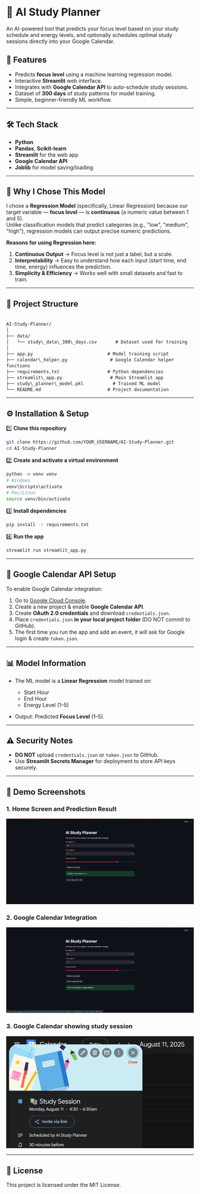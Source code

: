 # 📅 AI Study Planner

An AI-powered tool that predicts your focus level based on your study schedule and energy levels, and optionally schedules optimal study sessions directly into your Google Calendar.

## 🚀 Features
- Predicts **focus level** using a machine learning regression model.
- Interactive **Streamlit** web interface.
- Integrates with **Google Calendar API** to auto-schedule study sessions.
- Dataset of **300 days** of study patterns for model training.
- Simple, beginner-friendly ML workflow.

---

## 🛠 Tech Stack
- **Python**
- **Pandas**, **Scikit-learn**
- **Streamlit** for the web app
- **Google Calendar API**
- **Joblib** for model saving/loading

---
## 🧠 Why I Chose This Model

I chose a **Regression Model** (specifically, Linear Regression) because our target variable — **focus level** — is **continuous** (a numeric value between 1 and 5).  
Unlike classification models that predict categories (e.g., "low", "medium", "high"), regression models can output precise numeric predictions.

**Reasons for using Regression here:**
1. **Continuous Output** → Focus level is not just a label, but a scale.
2. **Interpretability** → Easy to understand how each input (start time, end time, energy) influences the prediction.
3. **Simplicity & Efficiency** → Works well with small datasets and fast to train.

---

## 📂 Project Structure
```

AI-Study-Planner/
│
├── data/
│   └── study\_data\_300\_days.csv       # Dataset used for training
│
├── app.py                            # Model training script
├── calendar\_helper.py                # Google Calendar helper functions
├── requirements.txt                  # Python dependencies
├── streamlit\_app.py                  # Main Streamlit app
├── study\_planner\_model.pkl           # Trained ML model
└── README.md                         # Project documentation

````

---

## ⚙️ Installation & Setup

1️⃣ **Clone this repository**
```bash
git clone https://github.com/YOUR_USERNAME/AI-Study-Planner.git
cd AI-Study-Planner
````

2️⃣ **Create and activate a virtual environment**

```bash
python -m venv venv
# Windows
venv\Scripts\activate
# Mac/Linux
source venv/bin/activate
```

3️⃣ **Install dependencies**

```bash
pip install -r requirements.txt
```

4️⃣ **Run the app**

```bash
streamlit run streamlit_app.py
```

---

## 🔑 Google Calendar API Setup

To enable Google Calendar integration:

1. Go to [Google Cloud Console](https://console.cloud.google.com/).
2. Create a new project & enable **Google Calendar API**.
3. Create **OAuth 2.0 credentials** and download `credentials.json`.
4. Place `credentials.json` **in your local project folder** (DO NOT commit to GitHub).
5. The first time you run the app and add an event, it will ask for Google login & create `token.json`.

---

## 📊 Model Information

* The ML model is a **Linear Regression** model trained on:

  * Start Hour
  * End Hour
  * Energy Level (1–5)
* Output: Predicted **Focus Level** (1–5).

---

## ⚠️ Security Notes

* **DO NOT** upload `credentials.json` or `token.json` to GitHub.
* Use **Streamlit Secrets Manager** for deployment to store API keys securely.

---

## 📸 Demo Screenshots

### 1. Home Screen and Prediction Result
![Home Screen](assets/screenshot1.png)

### 2. Google Calendar Integration
![Prediction Result](assets/screenshot2.png)

### 3. Google Calendar showing study session
![Google Calendar Integration](assets/screenshot3.png)


---

## 📜 License

This project is licensed under the MIT License.

```
